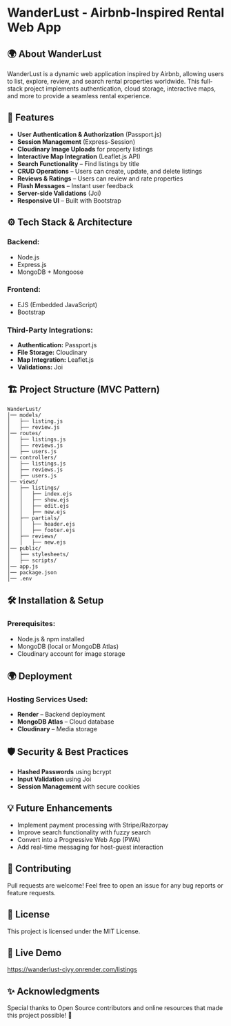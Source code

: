 # WanderLust - Airbnb-Inspired Rental Web App

## 🌍 About WanderLust
WanderLust is a dynamic web application inspired by Airbnb, allowing users to list, explore, review, and search rental properties worldwide. This full-stack project implements authentication, cloud storage, interactive maps, and more to provide a seamless rental experience.

## 🚀 Features
- **User Authentication & Authorization** (Passport.js)
- **Session Management** (Express-Session)
- **Cloudinary Image Uploads** for property listings
- **Interactive Map Integration** (Leaflet.js API)
- **Search Functionality** – Find listings by title
- **CRUD Operations** – Users can create, update, and delete listings
- **Reviews & Ratings** – Users can review and rate properties
- **Flash Messages** – Instant user feedback
- **Server-side Validations** (Joi)
- **Responsive UI** – Built with Bootstrap

## ⚙ Tech Stack & Architecture

### **Backend:**
- Node.js
- Express.js
- MongoDB + Mongoose

### **Frontend:**
- EJS (Embedded JavaScript)
- Bootstrap

### **Third-Party Integrations:**
- **Authentication:** Passport.js
- **File Storage:** Cloudinary
- **Map Integration:** Leaflet.js
- **Validations:** Joi

## 🏗 Project Structure (MVC Pattern)
```
WanderLust/
│── models/
│   ├── listing.js
│   ├── review.js
│── routes/
│   ├── listings.js
│   ├── reviews.js
│   ├── users.js
│── controllers/
│   ├── listings.js
│   ├── reviews.js
│   ├── users.js
│── views/
│   ├── listings/
│   │   ├── index.ejs
│   │   ├── show.ejs
│   │   ├── edit.ejs
│   │   ├── new.ejs
│   ├── partials/
│   │   ├── header.ejs
│   │   ├── footer.ejs
│   ├── reviews/
│   │   ├── new.ejs
│── public/
│   ├── stylesheets/
│   ├── scripts/
│── app.js
│── package.json
│── .env
```

## 🛠 Installation & Setup

### **Prerequisites:**
- Node.js & npm installed
- MongoDB (local or MongoDB Atlas)
- Cloudinary account for image storage
  

## 🌍 Deployment
### **Hosting Services Used:**
- **Render** – Backend deployment
- **MongoDB Atlas** – Cloud database
- **Cloudinary** – Media storage

## 🛡 Security & Best Practices
- **Hashed Passwords** using bcrypt
- **Input Validation** using Joi
- **Session Management** with secure cookies


## 💡 Future Enhancements
- Implement payment processing with Stripe/Razorpay
- Improve search functionality with fuzzy search
- Convert into a Progressive Web App (PWA)
- Add real-time messaging for host-guest interaction

## 🤝 Contributing
Pull requests are welcome! Feel free to open an issue for any bug reports or feature requests.

## 📜 License
This project is licensed under the MIT License.

## 🔗 Live Demo
https://wanderlust-ciyy.onrender.com/listings

## ✨ Acknowledgments
Special thanks to Open Source contributors and online resources that made this project possible! 🚀

